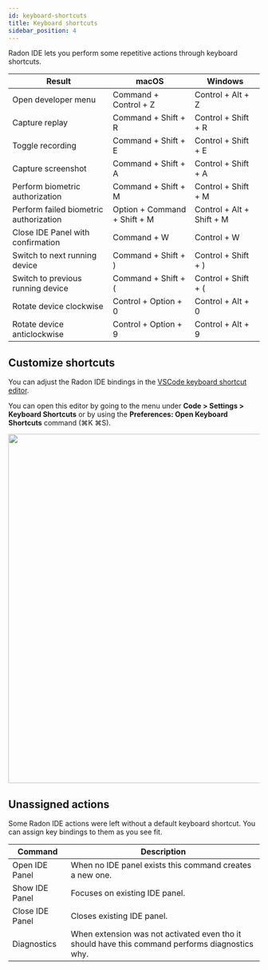 ```yaml
---
id: keyboard-shortcuts
title: Keyboard shortcuts
sidebar_position: 4
---
```


Radon IDE lets you perform some repetitive actions through keyboard shortcuts.

| Result                                 | macOS                        | Windows                   |
| -------------------------------------- | ---------------------------- | ------------------------- |
| Open developer menu                    | Command + Control + Z        | Control + Alt + Z         |
| Capture replay                         | Command + Shift + R          | Control + Shift + R       |
| Toggle recording                       | Command + Shift + E          | Control + Shift + E       |
| Capture screenshot                     | Command + Shift + A          | Control + Shift + A       |
| Perform biometric authorization        | Command + Shift + M          | Control + Shift + M       |
| Perform failed biometric authorization | Option + Command + Shift + M | Control + Alt + Shift + M |
| Close IDE Panel with confirmation      | Command + W                  | Control + W               |
| Switch to next running device          | Command + Shift + \)         | Control + Shift + \)      |
| Switch to previous running device      | Command + Shift + \(         | Control + Shift + \(      |
| Rotate device clockwise                | Control + Option + 0         | Control + Alt + 0         |
| Rotate device anticlockwise            | Control + Option + 9         | Control + Alt + 9         |

## Customize shortcuts

You can adjust the Radon IDE bindings in the [VSCode keyboard shortcut editor](https://code.visualstudio.com/docs/getstarted/keybindings#_keyboard-shortcuts-editor).

You can open this editor by going to the menu under **Code > Settings > Keyboard Shortcuts** or by using the **Preferences: Open Keyboard Shortcuts** command (⌘K ⌘S).

<img width="700" src="/img/docs/ide_adjust_keybindings.png" className="shadow-image" />

## Unassigned actions

Some Radon IDE actions were left without a default keyboard shortcut. You can assign key bindings to them as you see fit.

| Command         | Description                                                                                     |
| --------------- | ----------------------------------------------------------------------------------------------- |
| Open IDE Panel  | When no IDE panel exists this command creates a new one.                                        |
| Show IDE Panel  | Focuses on existing IDE panel.                                                                  |
| Close IDE Panel | Closes existing IDE panel.                                                                      |
| Diagnostics     | When extension was not activated even tho it should have this command performs diagnostics why. |
